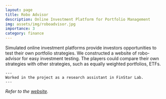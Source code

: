 ```yaml
---
layout: page
title: Robo Advisor
description: Online Investment Platform for Portfolio Management
img: assets/img/roboadvisor.jpg
importance: 3
category: finance
---
```


Simulated online investment platforms provide investors opportunities to test their own portfolio strategies.
We constructed a website of robo-advisor for easy investment testing.
The players could compare their own strategies with other strategies, such as equally weighted portfolios, ETFs.

    ---
    Worked in the project as a research assistant in FinStar Lab.
    ---

<em>Refer to the [website](http://imz398.ust.hk/).</em>
